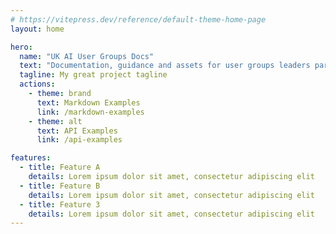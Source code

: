 ```yaml
---
# https://vitepress.dev/reference/default-theme-home-page
layout: home

hero:
  name: "UK AI User Groups Docs"
  text: "Documentation, guidance and assets for user groups leaders part of UK AI User Groups "
  tagline: My great project tagline
  actions:
    - theme: brand
      text: Markdown Examples
      link: /markdown-examples
    - theme: alt
      text: API Examples
      link: /api-examples

features:
  - title: Feature A
    details: Lorem ipsum dolor sit amet, consectetur adipiscing elit
  - title: Feature B
    details: Lorem ipsum dolor sit amet, consectetur adipiscing elit
  - title: Feature 3
    details: Lorem ipsum dolor sit amet, consectetur adipiscing elit
---
```


